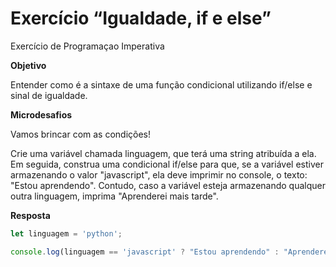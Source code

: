 # Exercício “Igualdade, if e else”
Exercício de Programaçao Imperativa

**Objetivo**

Entender como é a sintaxe de uma função condicional utilizando if/else e sinal de igualdade.

**Microdesafios**

Vamos brincar com as condições!

Crie uma variável chamada linguagem, que terá uma string atribuída a ela. Em seguida, construa uma condicional if/else para que, se a variável estiver armazenando o valor "javascript", ela deve imprimir no console, o texto: "Estou aprendendo". Contudo, caso a variável esteja armazenando qualquer outra linguagem, imprima "Aprenderei mais tarde".


**Resposta**

```js
let linguagem = 'python';

console.log(linguagem == 'javascript' ? "Estou aprendendo" : "Aprenderei mais tarde")

```

